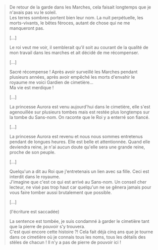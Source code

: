 
>
> De retour de la garde dans les Marches, cela faisait longtemps que je n'avais pas vu le soleil.  
> Les terres sombres portent bien leur nom. La nuit perpétuelle, les morts-vivants, le bêtes féroces, autant de chose qui ne me manqueront pas.
>
> [...]  
>
> Le roi veut me voir, il semblerait qu'il soit au courant de la qualité de mon travail dans les marches et ait décidé de me récompenser.
>
> [...]  
>
> Sacré récompense ! Après avoir surveillé les Marches pendant plusieurs années, après avoir empêché les morts d'envahir le royaume me voici Gardien de cimetière...  
> Ma vie est merdique !
>
> [...]  
>
> La princesse Aurora est venu aujourd'hui dans le cimetière, elle s'est agenouillée sur plusieurs tombes mais est restée plus longtemps sur la tombe du Sans-nom. On raconte que le Roi y a enterré son fiancé.
>
> [...]  
>
> La princesse Aurora est revenu et nous nous sommes entretenus pendant de longues heures. Elle est belle et attentionnée. Quand elle deviendra reine, je n'ai aucun doute qu'elle sera une grande reine, proche de son peuple.
>
> [...]  
>
> Quelqu'un a dit au Roi que j'entretenais un lien avec sa fille. Ceci est interdit dans le royaume.  
> J'imagine que c'est ce qui est arrivé au Sans-nom. Un conseil cher lecteur, ne visé pas trop haut car quelqu'un ne se gênera jamais pour vous faire tomber aussi brutalement que possible.
>
> [...]  
>
> (l'écriture est saccadée)
>
> La sentence est tombée, je suis condamné à garder le cimetière tant que la pierre de pouvoir s'y trouvera.  
> C'est quoi encore cette histoire ?! Cela fait déjà cinq ans que je tourne dans ce cimetière où je connais tous les noms, tous les détails des stèles de chacun ! Il n'y a pas de pierre de pouvoir ici !

